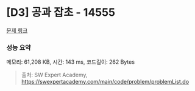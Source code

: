 # [D3] 공과 잡초 - 14555 

[문제 링크](https://swexpertacademy.com/main/code/problem/problemDetail.do?contestProbId=AYGtoa3qARcDFARC) 

### 성능 요약

메모리: 61,208 KB, 시간: 143 ms, 코드길이: 262 Bytes



> 출처: SW Expert Academy, https://swexpertacademy.com/main/code/problem/problemList.do